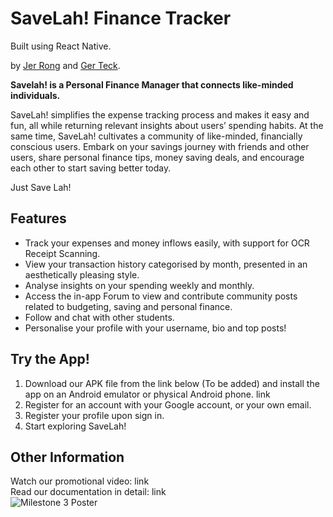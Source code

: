 # SaveLah! Finance Tracker
Built using React Native.
<br />

by [Jer Rong](https://github.com/CJerrong)  and [Ger Teck](https://github.com/gerteck).
<br />

**Savelah! is a Personal Finance Manager that connects like-minded individuals.**

SaveLah! simplifies the expense tracking process and makes it easy and fun, all while returning relevant insights about users’ spending habits. At the same time, SaveLah! cultivates a community of like-minded, financially conscious users. Embark on your savings journey with friends and other users, share personal finance tips, money saving deals, and encourage each other to start saving better today.

Just Save Lah!

## Features
- Track your expenses and money inflows easily, with support for OCR Receipt Scanning.
- View your transaction history categorised by month, presented in an aesthetically pleasing style.
- Analyse insights on your spending weekly and monthly.
- Access the in-app Forum to view and contribute community posts related to budgeting, saving and personal finance.
- Follow and chat with other students.
- Personalise your profile with your username, bio and top posts!

## Try the App!
1. Download our APK file from the link below (To be added) and install the app on an Android emulator or physical Android phone.
link
2. Register for an account with your Google account, or your own email.
3. Register your profile upon sign in.
4. Start exploring SaveLah! 

## Other Information
Watch our promotional video: link
<br />
Read our documentation in detail: link 
<br />
![Milestone 3 Poster](https://drive.google.com/file/d/104GlOipCD5fOzsMzVZ_Q46QeIyolYcMV/view?usp=drive_link)
